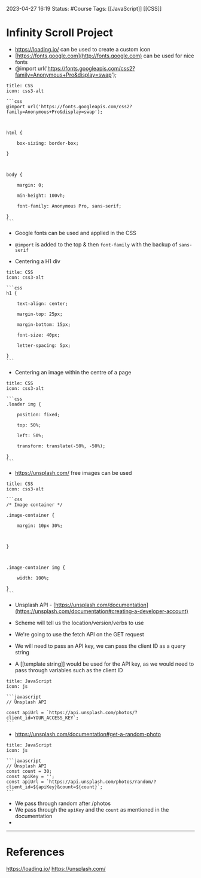 2023-04-27 16:19
Status: #Course
Tags: [[JavaScript]] [[CSS]]

# Infinity Scroll Project

* https://loading.io/ can be used to create a custom icon
* [https://fonts.google.com](http://fonts.google.com) can be used for nice fonts
* @import url('https://fonts.googleapis.com/css2?family=Anonymous+Pro&display=swap');

`````ad-info
title: CSS
icon: css3-alt

```css
@import url('https://fonts.googleapis.com/css2?family=Anonymous+Pro&display=swap');

  

html {

    box-sizing: border-box;

}

  

body {

    margin: 0;

    min-height: 100vh;

    font-family: Anonymous Pro, sans-serif;

}
```

`````

* Google fonts can be used and applied in the CSS
* `@import` is added to the top & then `font-family` with the backup of `sans-serif`

* Centering a H1 div
`````ad-info
title: CSS
icon: css3-alt

```css
h1 {

    text-align: center;

    margin-top: 25px;

    margin-bottom: 15px;

    font-size: 40px;

    letter-spacing: 5px;

}
```

`````

* Centering an image within the centre of a page
`````ad-info
title: CSS
icon: css3-alt

```css
.loader img {

    position: fixed;

    top: 50%;

    left: 50%;

    transform: translate(-50%, -50%);

}
```

`````

* https://unsplash.com/ free images can be used

`````ad-info
title: CSS
icon: css3-alt

```css
/* Image container */

.image-container {

    margin: 10px 30%;

  

}

  

.image-container img {

    width: 100%;

}
```

`````


* Unsplash API - [https://unsplash.com/documentation](https://unsplash.com/documentation#creating-a-developer-account)
* Scheme will tell us the location/version/verbs to use
* We're going to use the fetch API on the GET request
* We will need to pass an API key, we can pass the client ID as a query string

* A [[template string]] would be used for the API key, as we would need to pass through variables such as the client ID

`````ad-info
title: JavaScript
icon: js

```javascript
// Unsplash API

const apiUrl = `https://api.unsplash.com/photos/?client_id=YOUR_ACCESS_KEY`;
```

`````

* https://unsplash.com/documentation#get-a-random-photo

`````ad-info
title: JavaScript
icon: js

```javascript
// Unsplash API
const count = 30;
const apiKey = '';
const apiUrl = `https://api.unsplash.com/photos/random/?client_id=${apiKey}&count=${count}`;
```

`````
* We pass through random after /photos
* We pass through the `apiKey` and the `count` as mentioned in the documentation
* 

---
# References
https://loading.io/
https://unsplash.com/